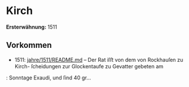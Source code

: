 # Kirch

**Ersterwähnung:** 1511

## Vorkommen
- 1511: [jahre/1511/README.md](../jahre/1511/README.md) – Der Rat iſﬅ von dem von Rockhauſen zu Kirch-
ſcheidungen zur Glockentaufe zu Gevatter gebeten am

: Sonntage Exaudi, und ſind 40 gr...

